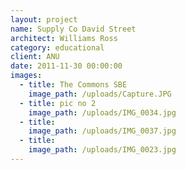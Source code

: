 ```yaml
---
layout: project
name: Supply Co David Street
architect: Williams Ross
category: educational
client: ANU
date: 2011-11-30 00:00:00
images:
  - title: The Commons SBE
    image_path: /uploads/Capture.JPG
  - title: pic no 2
    image_path: /uploads/IMG_0034.jpg
  - title:
    image_path: /uploads/IMG_0037.jpg
  - title:
    image_path: /uploads/IMG_0023.jpg
---
```

